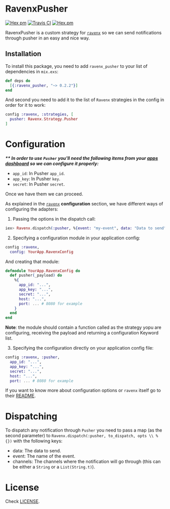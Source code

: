 # RavenxPusher

[![Hex pm](http://img.shields.io/hexpm/v/ravenx_pusher.svg?style=flat)](https://hex.pm/packages/ravenx_pusher)
[![Travis CI](https://img.shields.io/travis/behind-design/ravenx-pusher.svg)](https://travis-ci.org/behind-design/ravenx-pusher)
[![Hex.pm](https://img.shields.io/hexpm/dt/ravenx_pusher.svg)](https://hex.pm/packages/ravenx_pusher)

RavenxPusher is a custom strategy for [`ravenx`](https://github.com/acutario/ravenx) so we can send notifications
through pusher in an easy and nice way.

## Installation

To install this package, you need to add `ravenx_pusher` to your list of dependencies in `mix.exs`:

```elixir
def deps do
  [{:ravenx_pusher, "~> 0.2.2"}]
end
```

And second you need to add it to the list of `Ravenx` strategies in the config in order for it to work:

```elixir
config :ravenx, :strategies, [
  pusher: Ravenx.Strategy.Pusher
]
```

# Configuration

**_\*\* In order to use `Pusher` you'll need the following items from your [apps dashboard](https://dashboard.pusher.com/apps) so we can configure it properly:_**

- `app_id`: In Pusher `app_id`.
- `app_key`: In Pusher `key`.
- `secret`: In Pusher `secret`.

Once we have them we can proceed.

As explained in the [`ravenx`](https://github.com/actuario/ravenx) **configuration** section, we have different ways of configuring the adapters:

1. Passing the options in the dispatch call:

```elixir
iex> Ravenx.dispatch(:pusher, %{event: "my-event", data: "Data to send", channels: "my-channel"}, %{host: "localhost", port: 8080, app_id: "myAppId", app_key: "myAppKey", secret: "myAppSecret"})
```

2. Specifying a configuration module in your application config:

```elixir
config :ravenx,
  config: YourApp.RavenxConfig
```

And creating that module:

```elixir
defmodule YourApp.RavenxConfig do
  def pusher(_payload) do
    %{
      app_id: "...",
      app_key: "...",
      secret: "...",
      host: "...",
      port: ... # 8080 for example
    }
  end
end
```

**Note**: the module should contain a function called as the strategy yopu are configuring, receiving the payload and returning a configuration Keyword list.

3. Specifying the configuration directly on your application config file:

```elixir
config :ravenx, :pusher,
  app_id: "...",
  app_key: "...",
  secret: "...",
  host: "...",
  port: ... # 8080 for example
```

If you want to know more about configuration options or `ravenx` itself go to their [README](https://github.com/acutario/ravenx).

# Dispatching

To dispatch any notification through `Pusher` you need to pass a map (as the second parameter) to `Ravenx.dispatch(:pusher, to_dispatch, opts \\ %{})` with the following keys:

- data: The data to send.
- event: The name of the event.
- channels: The channels where the notification will go through (this can be either a `String` or a `List(String.t)`).

# License

Check [LICENSE](https://github.com/behind-design/ravenx-pusher/blob/master/LICENSE).
